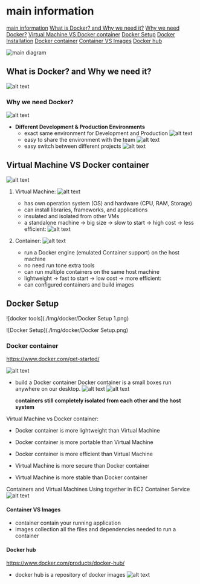 # main information

[main information](#main-information)
   [What is Docker? and Why we need it?](#what-is-docker-and-why-we-need-it)
       [Why we need Docker?](#why-we-need-docker)
    [Virtual Machine VS Docker container](#virtual-machine-vs-docker-container)
    [Docker Setup](#docker-setup)
       [Docker Installation](#docker-installation)
    [Docker container](#docker-container)
       [Container VS Images](#container-vs-images)
       [Docker hub](#docker-hub)

![main diagram](./Img/docker/image-1.png)

## What is Docker? and Why we need it?

![alt text](./Img/docker/image-15.png)

### Why we need Docker?

![alt text](./Img/docker/image-19.png)

- **Different Development & Production Environments**
  - exact same environment for Development and Production
    ![alt text](./Img/docker/image-16.png)
  - easy to share the environment with the team
    ![alt text](./Img/docker/image-17.png)
  - easy switch between different projects
    ![alt text](./Img/docker/image-18.png)

## Virtual Machine VS Docker container

![alt text](./Img/docker/image-23.png)

1. Virtual Machine:
![alt text](./Img/docker/image-20.png)
   - has own operation system (OS) and hardware (CPU, RAM, Storage)
   - can install libraries, frameworks, and applications
   - insulated and isolated from other VMs
   - a standalone machine -> big size -> slow to start -> high cost -> less efficient:
    ![alt text](./Img/docker/image-21.png)

2. Container:
![alt text](./Img/docker/image-22.png)
    - run a Docker engine (emulated Container support) on the host machine
    - no need run tone extra tools
    - can run multiple containers on the same host machine
    - lightweight -> fast to start -> low cost -> more efficient:
    - can configured containers and build images

## Docker Setup

![docker tools](./Img/docker/Docker Setup 1.png)

![Docker Setup](./Img/docker/Docker Setup.png)

### Docker container

<https://www.docker.com/get-started/>

![alt text](./Img/docker/image-5.png)

- build a Docker container
Docker container is a small boxes run anywhere on our desktop.
![alt text](./Img/docker/image-8.png)
![alt text](./Img/docker/image-9.png)

    **containers still completely isolated from each other and the host system**

Virtual Machine vs Docker container:

- Docker container is more lightweight than Virtual Machine
- Docker container is more portable than Virtual Machine
- Docker container is more efficient than Virtual Machine

- Virtual Machine is more secure than Docker container
- Virtual Machine is more stable than Docker container

Containers and Virtual Machines Using together in EC2 Container Service
![alt text](./Img/docker/image-10.png)

#### Container VS Images

- container contain your running application
- images collection all the files and dependencies needed to run a container

#### Docker hub

<https://www.docker.com/products/docker-hub/>

- docker hub is a repository of docker images
![alt text](./Img/docker/image-11.png)
